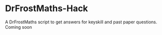 # DrFrostMaths-Hack
A DrFrostMaths script to get answers for keyskill and past paper questions.
Coming soon
